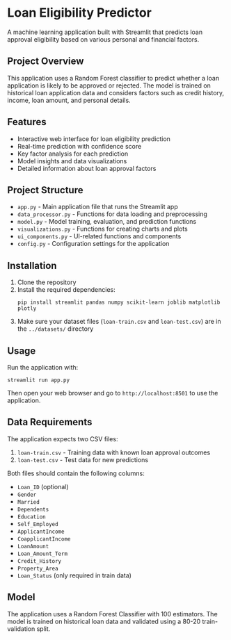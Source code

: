 # Loan Eligibility Predictor

A machine learning application built with Streamlit that predicts loan approval eligibility based on various personal and financial factors.

## Project Overview

This application uses a Random Forest classifier to predict whether a loan application is likely to be approved or rejected. The model is trained on historical loan application data and considers factors such as credit history, income, loan amount, and personal details.

## Features

- Interactive web interface for loan eligibility prediction
- Real-time prediction with confidence score
- Key factor analysis for each prediction
- Model insights and data visualizations
- Detailed information about loan approval factors

## Project Structure

- `app.py` - Main application file that runs the Streamlit app
- `data_processor.py` - Functions for data loading and preprocessing
- `model.py` - Model training, evaluation, and prediction functions
- `visualizations.py` - Functions for creating charts and plots
- `ui_components.py` - UI-related functions and components
- `config.py` - Configuration settings for the application

## Installation

1. Clone the repository
2. Install the required dependencies:
   ```
   pip install streamlit pandas numpy scikit-learn joblib matplotlib plotly
   ```
3. Make sure your dataset files (`loan-train.csv` and `loan-test.csv`) are in the `../datasets/` directory

## Usage

Run the application with:

```
streamlit run app.py
```

Then open your web browser and go to `http://localhost:8501` to use the application.

## Data Requirements

The application expects two CSV files:
1. `loan-train.csv` - Training data with known loan approval outcomes
2. `loan-test.csv` - Test data for new predictions

Both files should contain the following columns:
- `Loan_ID` (optional)
- `Gender`
- `Married`
- `Dependents`
- `Education`
- `Self_Employed`
- `ApplicantIncome`
- `CoapplicantIncome`
- `LoanAmount`
- `Loan_Amount_Term`
- `Credit_History`
- `Property_Area`
- `Loan_Status` (only required in train data)

## Model

The application uses a Random Forest Classifier with 100 estimators. The model is trained on historical loan data and validated using a 80-20 train-validation split.

